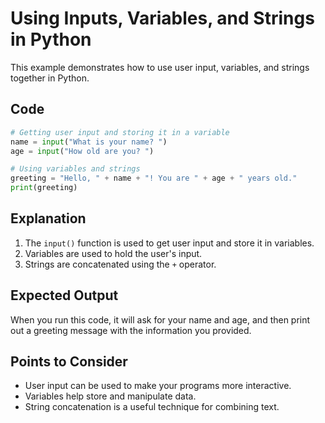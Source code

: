 # Using Inputs, Variables, and Strings in Python

This example demonstrates how to use user input, variables, and strings together in Python.

## Code

```python
# Getting user input and storing it in a variable
name = input("What is your name? ")
age = input("How old are you? ")

# Using variables and strings
greeting = "Hello, " + name + "! You are " + age + " years old."
print(greeting)
```

## Explanation

1. The `input()` function is used to get user input and store it in variables.
2. Variables are used to hold the user's input.
3. Strings are concatenated using the `+` operator.

## Expected Output

When you run this code, it will ask for your name and age, and then print out a greeting message with the information you provided.

## Points to Consider

- User input can be used to make your programs more interactive.
- Variables help store and manipulate data.
- String concatenation is a useful technique for combining text.
